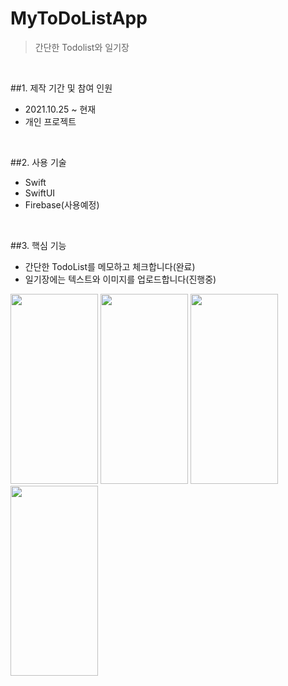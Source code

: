 # MyToDoListApp
> 간단한 Todolist와 일기장 

</br>

##1. 제작 기간 및 참여 인원
- 2021.10.25 ~ 현재
- 개인 프로젝트

</br>

##2. 사용 기술
- Swift
- SwiftUI
- Firebase(사용예정)

</br>

##3. 핵심 기능
- 간단한 TodoList를 메모하고 체크합니다(완료)
- 일기장에는 텍스트와 이미지를 업로드합니다(진행중)

<img src = "https://user-images.githubusercontent.com/83053604/139590303-a295bd8a-6fcd-4c44-960e-c0a6da426c5a.png" width = "140" height = "304">
<img src = "https://user-images.githubusercontent.com/83053604/139590369-28eebe01-f7a9-4410-be8c-6ff30b099aa7.png" width = "140" height = "304">
<img src = "https://user-images.githubusercontent.com/83053604/139590384-4656b4ca-a4da-4031-a9cc-b81b7bb89d45.png" width = "140" height = "304">
<img src = "https://user-images.githubusercontent.com/83053604/139590402-7fbfd351-d5e8-4c91-800d-deaac106b668.png" width = "140" height = "304"/>

